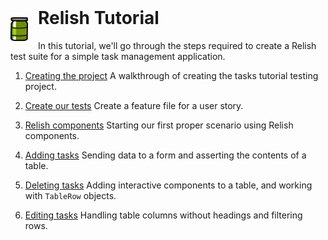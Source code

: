 <img style="float: left; margin-right: 16px;" src="../images/Relish.png" width="28" height="38">

<h1 style="margin-top: -16px">Relish Tutorial</h1>

In this tutorial, we'll go through the steps required to create a Relish test suite for a simple task management application.

1. [Creating the project](./tutorial-1.html)
A walkthrough of creating the tasks tutorial testing project.

2. [Create our tests](./tutorial-2.html)
Create a feature file for a user story.

3. [Relish components](./tutorial-3.html)
Starting our first proper scenario using Relish components.

4. [Adding tasks](./tutorial-4.html)
Sending data to a form and asserting the contents of a table.

5. [Deleting tasks](./tutorial-5.html)
Adding interactive components to a table, and working with `TableRow` objects.

6. [Editing tasks](./tutorial-6.html)
Handling table columns without headings and filtering rows.
